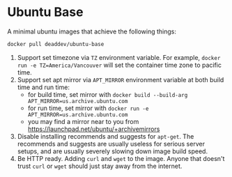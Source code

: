 # Ubuntu Base

A minimal ubuntu images that achieve the following things:

```bash
docker pull deaddev/ubuntu-base
```

1. Support set timezone via `TZ` environment variable. For example, `docker run -e TZ=America/Vancouver` will set the container time zone to pacific time.
2. Support set apt mirror via `APT_MIRROR` environment variable at both build time and run time:
    - for build time, set mirror with `docker build --build-arg APT_MIRROR=us.archive.ubuntu.com`
    - for run time, set mirror with `docker run -e APT_MIRROR=us.archive.ubuntu.com`
    - you may find a mirror near to you from https://launchpad.net/ubuntu/+archivemirrors
3. Disable installing recommends and suggests for `apt-get`. The recommends and suggests are usually useless for serious server setups, and are usually severely slowing down image build speed.
4. Be HTTP ready. Adding `curl` and `wget` to the image. Anyone that doesn't trust `curl` or `wget` should just stay away from the internet.

